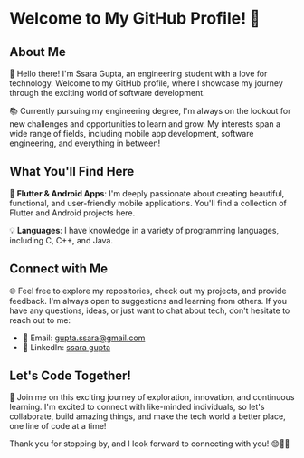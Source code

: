 


# Welcome to My GitHub Profile! 🚀

## About Me

👋 Hello there! I'm Ssara Gupta, an engineering student with a love for technology. Welcome to my GitHub profile, where I showcase my journey through the exciting world of software development.

📚 Currently pursuing my engineering degree, I'm always on the lookout for new challenges and opportunities to learn and grow. My interests span a wide range of fields, including mobile app development, software engineering, and everything in between!

## What You'll Find Here

📱 **Flutter & Android Apps**: I'm deeply passionate about creating beautiful, functional, and user-friendly mobile applications. You'll find a collection of Flutter and Android projects here.

💡 **Languages**:   I have knowledge in a variety of programming languages, including C, C++, and Java.



## Connect with Me

🌐 Feel free to explore my repositories, check out my projects, and provide feedback. I'm always open to suggestions and learning from others. If you have any questions, ideas, or just want to chat about tech, don't hesitate to reach out to me:

- 📧 Email: [gupta.ssara@gmail.com](mailto:gupta.ssara@gmail.com)
- 💬 LinkedIn: [ssara gupta](https://www.linkedin.com/in/ssara-gupta-1711a6225/)

## Let's Code Together!

🚀 Join me on this exciting journey of exploration, innovation, and continuous learning. I'm excited to connect with like-minded individuals, so let's collaborate, build amazing things, and make the tech world a better place, one line of code at a time!

Thank you for stopping by, and I look forward to connecting with you! 😊👨‍💻